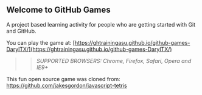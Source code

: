 ## Welcome to GitHub Games

A project based learning activity for people who are getting started with Git and GitHub.

You can play the game at: [https://ghtrainingasu.github.io/github-games-DarylTX/](https://ghtrainingasu.github.io/github-games-DarylTX/)

>> _*SUPPORTED BROWSERS*: Chrome, Firefox, Safari, Opera and IE9+_

This fun open source game was cloned from: https://github.com/jakesgordon/javascript-tetris
